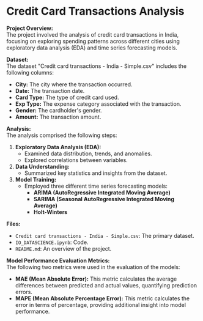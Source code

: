 # Credit Card Transactions Analysis

**Project Overview:**  
The project involved the analysis of credit card transactions in India, focusing on exploring spending patterns across different cities using exploratory data analysis (EDA) and time series forecasting models.

**Dataset:**  
The dataset "Credit card transactions - India - Simple.csv" includes the following columns:
- **City:** The city where the transaction occurred.
- **Date:** The transaction date.
- **Card Type:** The type of credit card used.
- **Exp Type:** The expense category associated with the transaction.
- **Gender:** The cardholder's gender.
- **Amount:** The transaction amount.

**Analysis:**  
The analysis comprised the following steps:
1. **Exploratory Data Analysis (EDA):**
   - Examined data distribution, trends, and anomalies.
   - Explored correlations between variables.
2. **Data Understanding:**
   - Summarized key statistics and insights from the dataset.
3. **Model Training:**
   - Employed three different time series forecasting models: 
     - **ARIMA (AutoRegressive Integrated Moving Average)**
     - **SARIMA (Seasonal AutoRegressive Integrated Moving Average)**
     - **Holt-Winters**


**Files:**
- `Credit card transactions - India - Simple.csv`: The primary dataset.
- `IO_DATASCIENCE.ipynb`: Code.
- `README.md`: An overview of the project.

**Model Performance Evaluation Metrics:**  
The following two metrics were used in the evaluation of the models:
- **MAE (Mean Absolute Error):** This metric calculates the average differences between predicted and actual values, quantifying prediction errors.
- **MAPE (Mean Absolute Percentage Error):** This metric calculates the error in terms of percentage, providing additional insight into model performance.
